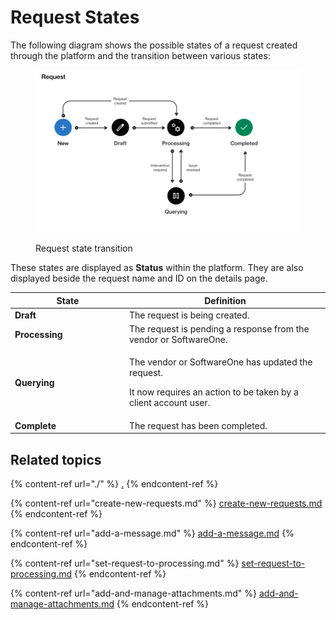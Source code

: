 # Request States

The following diagram shows the possible states of a request created through the platform and the transition between various states:

<figure><img src="../../../.gitbook/assets/state_diagram_request.png" alt=""><figcaption><p>Request state transition</p></figcaption></figure>

These states are displayed as **Status** within the platform. They are also displayed beside the request name and ID on the details page.

<table><thead><tr><th width="169">State</th><th>Definition</th></tr></thead><tbody><tr><td><strong>Draft</strong></td><td>The request is being created.</td></tr><tr><td><strong>Processing</strong></td><td>The request is pending a response from the vendor or SoftwareOne.</td></tr><tr><td><strong>Querying</strong></td><td><p>The vendor or SoftwareOne has updated the request. </p><p></p><p>It now requires an action to be taken by a client account user.</p></td></tr><tr><td><strong>Complete</strong></td><td>The request has been completed.</td></tr></tbody></table>

## Related topics <a href="#related-topics" id="related-topics"></a>

{% content-ref url="./" %}
[.](./)
{% endcontent-ref %}

{% content-ref url="create-new-requests.md" %}
[create-new-requests.md](create-new-requests.md)
{% endcontent-ref %}

{% content-ref url="add-a-message.md" %}
[add-a-message.md](add-a-message.md)
{% endcontent-ref %}

{% content-ref url="set-request-to-processing.md" %}
[set-request-to-processing.md](set-request-to-processing.md)
{% endcontent-ref %}

{% content-ref url="add-and-manage-attachments.md" %}
[add-and-manage-attachments.md](add-and-manage-attachments.md)
{% endcontent-ref %}

